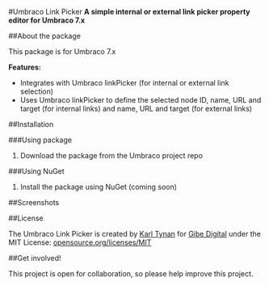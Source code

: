 #Umbraco Link Picker
**A simple internal or external link picker property editor for Umbraco 7.x**

##About the package

This package is for Umbraco 7.x

**Features:**
- Integrates with Umbraco linkPicker (for internal or external link selection)
- Uses Umbraco linkPicker to define the selected node ID, name, URL and target (for internal links) and name, URL and target (for external links)

##Installation

###Using package

1. Download the package from the Umbraco project repo

###Using NuGet

1. Install the package using NuGet (coming soon)

##Screenshots

##License

The Umbraco Link Picker is created by [Karl Tynan](http://www.karltynan.co.uk) for [Gibe Digital](http://www.gibedigital.com) under the MIT License: [opensource.org/licenses/MIT](http://opensource.org/licenses/MIT)

##Get involved!

This project is open for collaboration, so please help improve this project.